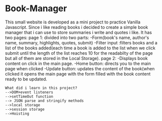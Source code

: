 # Book-Manager
This small website is developed as a mini project to practice Vanilla Javascript.
Since i like reading books i decided to create a simple book manager that i can use to store summaries i write and quotes i like.
It has two pages:
    page 1: divided into two parts:
                -Form(book's name, author's name, summary, highlights, quotes, submit)
                -Filter input :filters books and a list of the books added(each time a book is added to the list when we click submit until the length of the 
                list reaches 10 for the readabilty of the page but all of them are stored in the Local Storage).
    page 2: -Displays book content on click in the main page.
            -Home button: directs you to the main page when clicked
            -Update button: updates the content of the book(when clicked it opens the main page with the form filled with the book content ready to be updated.
    
    What did i learn in this project?
    -->DOM+event listeners
    -->setTimeOut function
    --> JSON parse and stringify methods 
    -->local storage 
    -->session storage
    -->Hoisting
